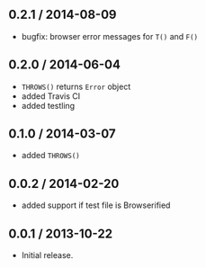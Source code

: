 0.2.1 / 2014-08-09
------------------
* bugfix: browser error messages for `T()` and `F()`

0.2.0 / 2014-06-04
------------------
* `THROWS()` returns `Error` object
* added Travis CI
* added testling

0.1.0 / 2014-03-07
------------------
* added `THROWS()`

0.0.2 / 2014-02-20
------------------
* added support if test file is Browserified

0.0.1 / 2013-10-22
------------------
* Initial release.
